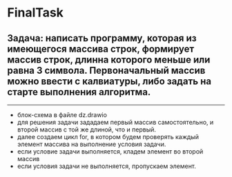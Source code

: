 # FinalTask
## Задача: написать программу, которая из имеющегося массива строк, формирует массив строк, длинна которого меньше или равна 3 символа. Первоначальный массив можно ввести с калвиатуры, либо задать на старте выполнения алгоритма.
**********
* блок-схема в файле dz.drawio
* для решения задачи зададаем первый массив самостоятельно, и второй массив с той же длиной, что и первый.
* далее создаем цикл for, в котором будем проверять каждый элемент массива на выполнение условия задачи.
* если условие задачи выполняется, кладем элемент во второй массив
* если условия задачи не выполняется, пропускаем элемент.
